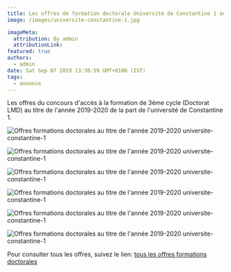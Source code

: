 ```yaml
---
title: Les offres de formation doctorale Université de Constantine 1 au titre de l'année 2019-2020.
image: /images/universite-constantine-1.jpg

imageMeta:
  attribution: By admin
  attributionLink:
featured: true
authors:
  - admin
date: Sat Sep 07 2019 13:30:59 GMT+0100 (IST)
tags:
  - annonce
---
```

Les offres du concours d'accès à la formation de 3éme cycle (Doctorat LMD) au titre de l'année 2019-2020 de la part de  l'université de Constantine 1.

![Offres formations doctorales au titre de l'année 2019-2020 universite-constantine-1](/images/formations-doctorales-constantine-1-2019-2020.jpg)

![Offres formations doctorales au titre de l'année 2019-2020 universite-constantine-1](/images/formations-doctorales-constantine-1-2019-2020-2.jpg)

![Offres formations doctorales au titre de l'année 2019-2020 universite-constantine-1](/images/formations-doctorales-constantine-1-2019-2020-3.jpg)

![Offres formations doctorales au titre de l'année 2019-2020 universite-constantine-1](/images/formations-doctorales-constantine-1-2019-2020-3.jpg)

![Offres formations doctorales au titre de l'année 2019-2020 universite-constantine-1](/images/formations-doctorales-constantine-1-2019-2020-4.jpg)

![Offres formations doctorales au titre de l'année 2019-2020 universite-constantine-1](/images/formations-doctorales-constantine-1-2019-2020-5.jpg)


Pour consulter tous les offres, suivez le lien: [tous les offres formations doctorales](/tous-les-offres-de-formations-doctorale-lmd-2019-2020/)
